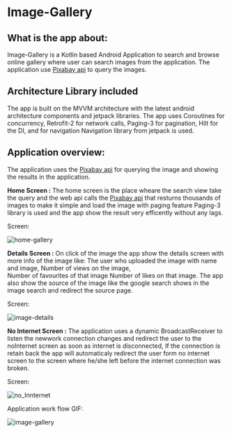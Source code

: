 # Image-Gallery

## What is the app about:
Image-Gallery is a Kotlin based Android Application to search and browse online gallery where user can search images from the application. The application use [Pixabay api](https://pixabay.com/api/docs/) to query the images.

## Architecture Library included
The app is built on the MVVM architecture with the latest android architecture components and jetpack libraries. The app uses Coroutines for concurrency, Retrofit-2 for network calls, Paging-3 for pagination, Hilt for the DI, and for navigation Navigation library from jetpack is used.

## Application overview:
The application uses the [Pixabay api](https://pixabay.com/api/docs/) for querying the image and showing the results in the application.

**Home Screen :**
The home screen is the place wheare the search view take the query and the web api calls the [Pixabay api](https://pixabay.com/api/docs/) that resturns thousands of 
images to make it simple and load the image with paging feature Paging-3 library is used and the app show the result very efficently without any lags.

Screen:

![home-gallery](https://user-images.githubusercontent.com/12855993/120138279-d0d89280-c1f3-11eb-87b0-ab3c658ca689.png)





**Details Screen :**
On click of the image the app show the details screen with more info of the image like: 
The user who uploaded the image with name and image, 
Number of views on the image,  
Number of favourites of that image
Number of likes on that image.
The app also show the source of the image like the google search shows in the image search and redirect the source page.

Screen:

![image-details](https://user-images.githubusercontent.com/12855993/120138549-4e040780-c1f4-11eb-8af9-34c38c21e636.png)


**No Internet Screen :**
The application uses a dynamic BroadcastReceiver to listen the newwork connection changes and redirect the user to the noInternet screen as soon as internet is disconnected, If the connection is retain back the app will automaticaly redirect the user form no internet screen to the screen where he/she left before the internet connection was broken. 

Screen:

![no_Innternet](https://user-images.githubusercontent.com/12855993/120140812-f3b97580-c1f8-11eb-8d57-651cf2d9445c.png)




Application work flow GIF:


![image-gallery](https://user-images.githubusercontent.com/12855993/120139319-d3d48280-c1f5-11eb-8897-0cd71fa13a99.gif)


